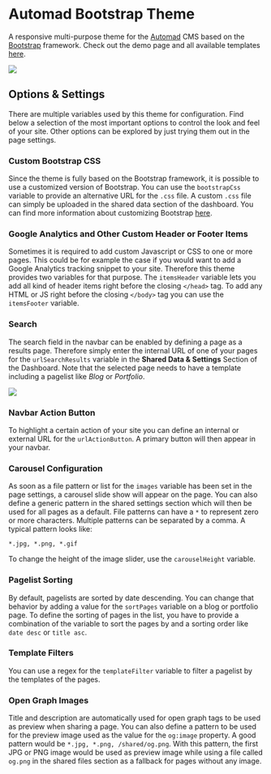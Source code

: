 # Automad Bootstrap Theme

A responsive multi-purpose theme for the [Automad](http://automad.org) CMS based on the [Bootstrap](https://getbootstrap.com) framework. 
Check out the demo page and all available templates [here](https://bootstrap.dev.automad.org).
     
![](https://bootstrap.dev.automad.org/shared/screenshot-1.png)

## Options & Settings

There are multiple variables used by this theme for configuration. Find below a selection of the most important options to control the look and feel of your site. Other options can be explored by just trying them out in the page settings.

### Custom Bootstrap CSS
Since the theme is fully based on the Bootstrap framework, it is possible to use a customized version of Bootstrap. You can use the `bootstrapCss` variable to provide an alternative URL for the `.css` file. A custom `.css` file can simply be uploaded in the shared data section of the dashboard. You can find more information about customizing Bootstrap [here](https://getbootstrap.com/docs/4.3/getting-started/theming/).

### Google Analytics and Other Custom Header or Footer Items

Sometimes it is required to add custom Javascript or CSS to one or more pages. This could be for example the case if you would want to add a Google Analytics tracking snippet to your site. Therefore this theme provides two variables for that purpose. The `itemsHeader` variable lets you add all kind of header items right before the closing `</head>` tag. To add any HTML or JS right before the closing `</body>` tag you can use the `itemsFooter` variable.

### Search

The search field in the navbar can be enabled by defining a page as a results page. Therefore simply enter the internal URL of one of your pages for the `urlSearchResults` variable in the **Shared Data & Settings** Section of the Dashboard. Note that the selected page needs to have a template including a pagelist like *Blog* or *Portfolio*.

![](https://bootstrap.dev.automad.org/shared/screenshot-2.png)

### Navbar Action Button

To highlight a certain action of your site you can define an internal or external URL for the `urlActionButton`. A primary button will then appear in your navbar.

### Carousel Configuration

As soon as a file pattern or list for the `images` variable has been set in the page settings, a carousel slide show will appear on the page. You can also define a generic pattern in the shared settings section which will then be used for all pages as a default.
File patterns can have a `*` to represent zero or more characters. Multiple patterns can be separated by a comma. A typical pattern looks like:

	*.jpg, *.png, *.gif 

To change the height of the image slider, use the `carouselHeight` variable.

### Pagelist Sorting

By default, pagelists are sorted by date descending. You can change that behavior by adding a value for the `sortPages` variable on a blog or portfolio page. To define the sorting of pages in the list, you have to provide a combination of the variable to sort the pages by and a sorting order like `date desc` or `title asc`.

### Template Filters
You can use a regex for the `templateFilter` variable to filter a pagelist by the templates of the pages.

### Open Graph Images
Title and description are automatically used for open graph tags to be used as preview when sharing a page. You can also define a pattern to be used for the preview image used as the value for the `og:image` property. A good pattern would be `*.jpg, *.png, /shared/og.png`. With this pattern, the first JPG or PNG image would be used as preview image while using a file called `og.png` in the shared files section as a fallback for pages without any image.